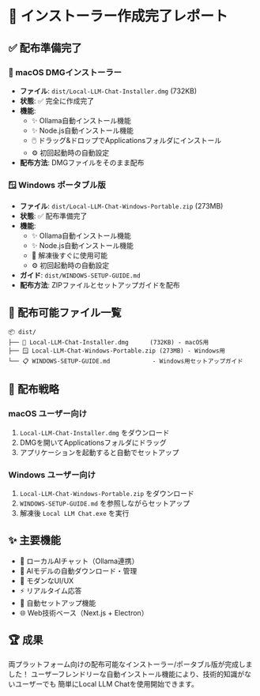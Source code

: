 # 🎉 インストーラー作成完了レポート

## ✅ 配布準備完了

### 📱 macOS DMGインストーラー
- **ファイル**: `dist/Local-LLM-Chat-Installer.dmg` (732KB)
- **状態**: ✅ 完全に作成完了
- **機能**: 
  - ✨ Ollama自動インストール機能
  - ✨ Node.js自動インストール機能
  - 🖱️ ドラッグ&ドロップでApplicationsフォルダにインストール
  - ⚙️ 初回起動時の自動設定
- **配布方法**: DMGファイルをそのまま配布

### 🪟 Windows ポータブル版
- **ファイル**: `dist/Local-LLM-Chat-Windows-Portable.zip` (273MB)
- **状態**: ✅ 配布準備完了
- **機能**: 
  - ✨ Ollama自動インストール機能
  - ✨ Node.js自動インストール機能  
  - 📁 解凍後すぐに使用可能
  - ⚙️ 初回起動時の自動設定
- **ガイド**: `dist/WINDOWS-SETUP-GUIDE.md`
- **配布方法**: ZIPファイルとセットアップガイドを配布

## 🚀 配布可能ファイル一覧

```
📦 dist/
├── 🍎 Local-LLM-Chat-Installer.dmg      (732KB) - macOS用
├── 🪟 Local-LLM-Chat-Windows-Portable.zip (273MB) - Windows用
└── 📋 WINDOWS-SETUP-GUIDE.md            - Windows用セットアップガイド
```

## 🎯 配布戦略

### macOS ユーザー向け
1. `Local-LLM-Chat-Installer.dmg` をダウンロード
2. DMGを開いてApplicationsフォルダにドラッグ
3. アプリケーションを起動すると自動でセットアップ

### Windows ユーザー向け
1. `Local-LLM-Chat-Windows-Portable.zip` をダウンロード
2. `WINDOWS-SETUP-GUIDE.md` を参照しながらセットアップ
3. 解凍後 `Local LLM Chat.exe` を実行

## ✨ 主要機能

- 🤖 ローカルAIチャット（Ollama連携）
- 🔄 AIモデルの自動ダウンロード・管理
- 🎨 モダンなUI/UX
- ⚡ リアルタイム応答
- 🔧 自動セットアップ機能
- 🌐 Web技術ベース（Next.js + Electron）

## 🏆 成果

両プラットフォーム向けの配布可能なインストーラー/ポータブル版が完成しました！
ユーザーフレンドリーな自動インストール機能により、技術的知識がないユーザーでも
簡単にLocal LLM Chatを使用開始できます。
